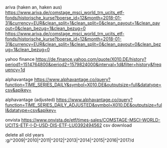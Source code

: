 ariva (haken an, haken aus)
https://www.ariva.de/comstage_msci_world_trn_ucits_etf-fonds/historische_kurse?boerse_id=12&month=2018-01-31&currency=EUR&clean_split=1&clean_split=0&clean_payout=1&clean_payout=0&clean_bezug=1&clean_bezug=0
https://www.ariva.de/comstage_msci_world_trn_ucits_etf-fonds/historische_kurse?boerse_id=12&month=2018-01-31&currency=EUR&clean_split=1&clean_split=0&clean_payout=0&clean_bezug=1&clean_bezug=0

yahoo finance
https://de.finance.yahoo.com/quote/X010.DE/history?period1=1514764800&period2=1579824000&interval=1d&filter=history&frequency=1d

alphavantage
https://www.alphavantage.co/query?function=TIME_SERIES_DAILY&symbol=X010.DE&outputsize=full&datatype=csv&apikey=<apikey>

alphavantage (adjusted)
https://www.alphavantage.co/query?function=TIME_SERIES_DAILY_ADJUSTED&symbol=X010.DE&outputsize=full&datatype=csv&apikey=<apikey>

onvista
https://www.onvista.de/etf/times-sales/COMSTAGE-MSCI-WORLD-UCITS-ETF-I-D-USD-DIS-ETF-LU0392494562
csv download

delete all old years
:g/^2009\|^2010\|^2011\|^2012\|^2013\|^2014\|^2015\|^2016\|^2017/d
